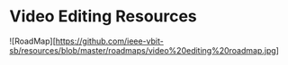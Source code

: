 # Video Editing Resources

![RoadMap][https://github.com/ieee-vbit-sb/resources/blob/master/roadmaps/video%20editing%20roadmap.jpg]
